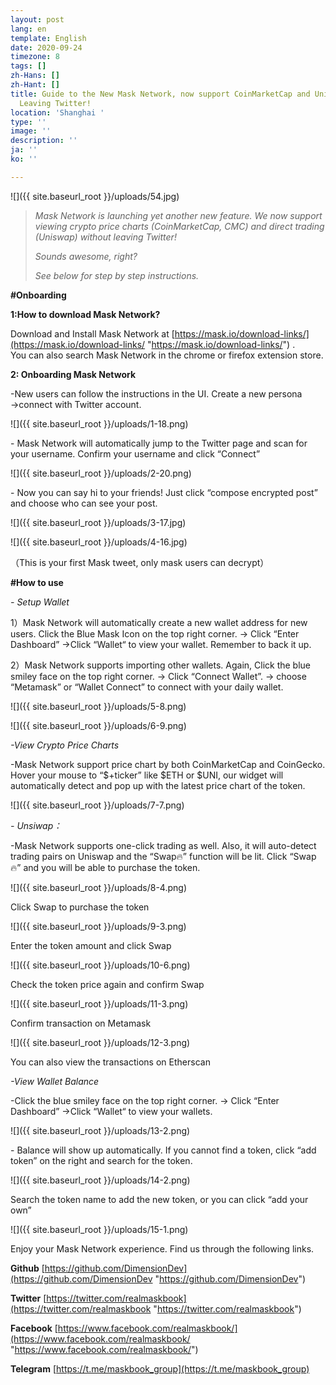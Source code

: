 ```yaml
---
layout: post
lang: en
template: English
date: 2020-09-24
timezone: 8
tags: []
zh-Hans: []
zh-Hant: []
title: Guide to the New Mask Network, now support CoinMarketCap and Uniswap without
  Leaving Twitter!
location: 'Shanghai '
type: ''
image: ''
description: ''
ja: ''
ko: ''

---
```

![]({{ site.baseurl_root }}/uploads/54.jpg)

> _Mask Network is launching yet another new feature. We now support viewing crypto price charts (CoinMarketCap, CMC) and direct trading (Uniswap) without leaving Twitter!_
>
> _Sounds awesome, right?_
>
> _See below for step by step instructions._

**#Onboarding**

**1:How to download Mask Network?**

Download and Install Mask Network at [https://mask.io/download-links/](https://mask.io/download-links/ "https://mask.io/download-links/") .  
You can also search Mask Network in the chrome or firefox extension store.

**2: Onboarding Mask Network**

\-New users can follow the instructions in the UI. Create a new persona →connect with Twitter account.

![]({{ site.baseurl_root }}/uploads/1-18.png)

\- Mask Network will automatically jump to the Twitter page and scan for your username. Confirm your username and click “Connect”

![]({{ site.baseurl_root }}/uploads/2-20.png)

\- Now you can say hi to your friends! Just click “compose encrypted post” and choose who can see your post.

![]({{ site.baseurl_root }}/uploads/3-17.jpg)

![]({{ site.baseurl_root }}/uploads/4-16.jpg)

（This is your first Mask tweet, only mask users can decrypt）

**#How to use**

_- Setup Wallet_

1）Mask Network will automatically create a new wallet address for new users. Click the Blue Mask Icon on the top right corner. → Click “Enter Dashboard” →Click “Wallet“ to view your wallet. Remember to back it up.

2）Mask Network supports importing other wallets. Again, Click the blue smiley face on the top right corner. → Click “Connect Wallet”. → choose “Metamask” or “Wallet Connect” to connect with your daily wallet.

![]({{ site.baseurl_root }}/uploads/5-8.png)

![]({{ site.baseurl_root }}/uploads/6-9.png)

_-View Crypto Price Charts_

\-Mask Network support price chart by both CoinMarketCap and CoinGecko. Hover your mouse to “$+ticker” like $ETH or $UNI, our widget will automatically detect and pop up with the latest price chart of the token.

![]({{ site.baseurl_root }}/uploads/7-7.png)

_- Unsiwap：_

\-Mask Network supports one-click trading as well. Also, it will auto-detect trading pairs on Uniswap and the “Swap🔥” function will be lit. Click “Swap🔥” and you will be able to purchase the token.

![]({{ site.baseurl_root }}/uploads/8-4.png)

Click Swap to purchase the token

![]({{ site.baseurl_root }}/uploads/9-3.png)

Enter the token amount and click Swap

![]({{ site.baseurl_root }}/uploads/10-6.png)

Check the token price again and confirm Swap

![]({{ site.baseurl_root }}/uploads/11-3.png)

Confirm transaction on Metamask

![]({{ site.baseurl_root }}/uploads/12-3.png)

You can also view the transactions on Etherscan

_-View Wallet Balance_

\-Click the blue smiley face on the top right corner. → Click “Enter Dashboard” →Click “Wallet“ to view your wallets.

![]({{ site.baseurl_root }}/uploads/13-2.png)

\- Balance will show up automatically. If you cannot find a token, click “add token” on the right and search for the token.

![]({{ site.baseurl_root }}/uploads/14-2.png)

Search the token name to add the new token, or you can click “add your own”

![]({{ site.baseurl_root }}/uploads/15-1.png)

Enjoy your Mask Network experience. Find us through the following links.

**Github** [https://github.com/DimensionDev](https://github.com/DimensionDev "https://github.com/DimensionDev")

**Twitter** [https://twitter.com/realmaskbook](https://twitter.com/realmaskbook "https://twitter.com/realmaskbook")

**Facebook** [https://www.facebook.com/realmaskbook/](https://www.facebook.com/realmaskbook/ "https://www.facebook.com/realmaskbook/")

**Telegram** [https://t.me/maskbook_group](https://t.me/maskbook_group)
